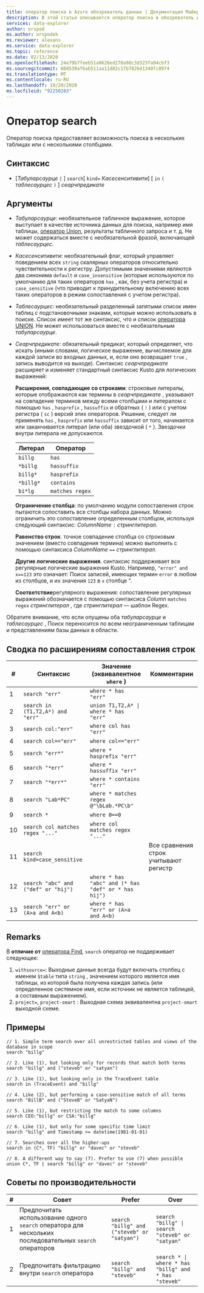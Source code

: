 ```yaml
---
title: оператор поиска в Azure обозреватель данных | Документация Майкрософт
description: В этой статье описывается оператор поиска в обозреватель данных Azure.
services: data-explorer
author: orspod
ms.author: orspodek
ms.reviewer: alexans
ms.service: data-explorer
ms.topic: reference
ms.date: 02/13/2020
ms.openlocfilehash: 24e79b7feeb51a0626ed270a90c3d323fa94cbf3
ms.sourcegitcommit: 608539af6ab511aa11d82c17b782641340fc8974
ms.translationtype: MT
ms.contentlocale: ru-RU
ms.lasthandoff: 10/20/2020
ms.locfileid: "92250283"
---
```

# <a name="search-operator"></a>Оператор search

Оператор поиска предоставляет возможность поиска в нескольких таблицах или с несколькими столбцами.

## <a name="syntax"></a>Синтаксис

* [*Табуларсаурце* `|` ] `search`[ `kind=` *Касесенситивити*] [ `in` `(` *таблесаурцес* `)` ] *сеарчпредикате*

## <a name="arguments"></a>Аргументы

* *Табуларсаурце*: необязательное табличное выражение, которое выступает в качестве источника данных для поиска, например имя таблицы, [оператор Union](unionoperator.md), результаты табличного запроса и т. д. Не может содержаться вместе с необязательной фразой, включающей *таблесаурцес*.

* *Касесенситивити*: необязательный флаг, который управляет поведением всех `string` скалярных операторов относительно чувствительности к регистру. Допустимыми значениями являются два синонима `default` и `case_insensitive` (которые используются по умолчанию для таких операторов `has` , как, без учета регистра) и `case_sensitive` (что приводит к принудительному включению всех таких операторов в режим сопоставления с учетом регистра).

* *Таблесаурцес*: необязательный разделенный запятыми список имен таблиц с подстановочными знаками, которые можно использовать в поиске.
  Список имеет тот же синтаксис, что и список [оператора UNION](unionoperator.md).
  Не может использоваться вместе с необязательным *табуларсаурце*.

* *Сеарчпредикате*: обязательный предикат, который определяет, что искать (иными словами, логическое выражение, вычисляемое для каждой записи во входных данных, и, если оно возвращает `true` , запись выводится на выходе). Синтаксис *сеарчпредикате* расширяет и изменяет стандартный синтаксис Kusto для логических выражений:

  **Расширения, совпадающие со строками**: строковые литералы, которые отображаются как термины в *сеарчпредикате* , указывают на совпадение терминов между всеми столбцами и литералом с помощью `has` , `hasprefix` , `hassuffix` и обратных ( `!` ) или с учетом регистра ( `sc` ) версий этих операторов. Решение, следует ли применять `has` , `hasprefix` или `hassuffix` зависит от того, начинается или заканчивается литерал (или оба) звездочкой ( `*` ). Звездочки внутри литерала не допускаются.

    |Литерал   |Оператор   |
    |----------|-----------|
    |`billg`   |`has`      |
    |`*billg`  |`hassuffix`|
    |`billg*`  |`hasprefix`|
    |`*billg*` |`contains` |
    |`bi*lg`   |`matches regex`|

  **Ограничение столбца**: по умолчанию модули сопоставления строк пытаются сопоставить все столбцы набора данных. Можно ограничить это сопоставление определенным столбцом, используя следующий синтаксис: *ColumnName* `:` *стринглитерал*.

  **Равенство строк**. точное совпадение столбца со строковым значением (вместо совпадения термина) можно выполнить с помощью синтаксиса *ColumnName* `==` *стринглитерал*.

  **Другие логические выражения**. синтаксис поддерживает все регулярные логические выражения Kusto.
    Например, `"error" and x==123` это означает: Поиск записей, имеющих термин `error` в любом из столбцов, и их значения `123` в `x` столбце ".

  **Соответствие**регулярного выражения: сопоставление регулярных выражений обозначается с помощью синтаксиса *Column* `matches regex` *стринглитерал* , где *стринглитерал* — шаблон Regex.

Обратите внимание, что если опущены оба *табуларсаурце* и *таблесаурцес* , Поиск переносится по всем неограниченным таблицам и представлениям базы данных в области.

## <a name="summary-of-string-matching-extensions"></a>Сводка по расширениям сопоставления строк

  |# |Синтаксис                                 |Значение (эквивалентное `where` )           |Комментарии|
  |--|---------------------------------------|---------------------------------------|--------|
  | 1|`search "err"`                         |`where * has "err"`                    ||
  | 2|`search in (T1,T2,A*) and "err"`       |<code>union T1,T2,A* &#124; where * has "err"<code>   ||
  | 3|`search col:"err"`                     |`where col has "err"`                  ||
  | 4|`search col=="err"`                    |`where col=="err"`                     ||
  | 5|`search "err*"`                        |`where * hasprefix "err"`              ||
  | 6|`search "*err"`                        |`where * hassuffix "err"`              ||
  | 7|`search "*err*"`                       |`where * contains "err"`               ||
  | 8|`search "Lab*PC"`                      |`where * matches regex @"\bLab.*PC\b"`||
  | 9|`search *`                             |`where 0==0`                           ||
  |10|`search col matches regex "..."`       |`where col matches regex "..."`        ||
  |11|`search kind=case_sensitive`           |                                       |Все сравнения строк учитывают регистр|
  |12|`search "abc" and ("def" or "hij")`    |`where * has "abc" and (* has "def" or * has hij")`||
  |13|`search "err" or (A>a and A<b)`        |`where * has "err" or (A>a and A<b)`   ||

## <a name="remarks"></a>Remarks

В **отличие от** [оператора Find](findoperator.md), `search` оператор не поддерживает следующее:

1. `withsource=`: Выходные данные всегда будут включать столбец с именем `$table` типа `string` , значением которого является имя таблицы, из которой была получена каждая запись (или определенное системное имя, если источник не является таблицей, а составным выражением).
2. `project=`, `project-smart` : Выходная схема эквивалентна `project-smart` выходной схеме.

## <a name="examples"></a>Примеры

```kusto
// 1. Simple term search over all unrestricted tables and views of the database in scope
search "billg"

// 2. Like (1), but looking only for records that match both terms
search "billg" and ("steveb" or "satyan")

// 3. Like (1), but looking only in the TraceEvent table
search in (TraceEvent) and "billg"

// 4. Like (2), but performing a case-sensitive match of all terms
search "BillB" and ("SteveB" or "SatyaN")

// 5. Like (1), but restricting the match to some columns
search CEO:"billg" or CSA:"billg"

// 6. Like (1), but only for some specific time limit
search "billg" and Timestamp >= datetime(1981-01-01)

// 7. Searches over all the higher-ups
search in (C*, TF) "billg" or "davec" or "steveb"

// 8. A different way to say (7). Prefer to use (7) when possible
union C*, TF | search "billg" or "davec" or "steveb"
```

## <a name="performance-tips"></a>Советы по производительности

  |# |Совет                                                                                  |Prefer                                        |Over                                                                    |
  |--|-------------------------------------------------------------------------------------|----------------------------------------------|------------------------------------------------------------------------|
  | 1| Предпочитать использование одного `search` оператора для нескольких последовательных `search` операторов|`search "billg" and ("steveb" or "satyan")`   |<code>search "billg" &#124; search "steveb" or "satyan"<code>           ||
  | 2| Предпочитать фильтрацию внутри `search` оператора                                       |`search "billg" and "steveb"`                 |<code>search * &#124; where * has "billg" and * has "steveb"<code>      ||
